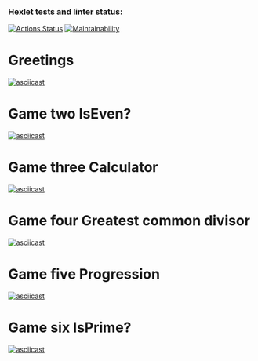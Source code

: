### Hexlet tests and linter status:
[![Actions Status](https://github.com/DmitriyKuzmin991/java-project-61/workflows/hexlet-check/badge.svg)](https://github.com/DmitriyKuzmin991/java-project-61/actions)
[![Maintainability](https://api.codeclimate.com/v1/badges/bef3aefc9cf2df5065e4/maintainability)](https://codeclimate.com/github/DmitriyKuzmin991/java-project-61/maintainability)

# Greetings
[![asciicast](https://asciinema.org/a/mebi1h6VKVmVvgl5snmGZVs1O.svg)](https://asciinema.org/a/mebi1h6VKVmVvgl5snmGZVs1O)

# Game two IsEven?
[![asciicast](https://asciinema.org/a/Q37c6mfqWCnByV0qNDcordPA3.svg)](https://asciinema.org/a/Q37c6mfqWCnByV0qNDcordPA3)

# Game three Calculator
[![asciicast](https://asciinema.org/a/YfCQX3ivJbScFzRjpN9vyGUzC.svg)](https://asciinema.org/a/YfCQX3ivJbScFzRjpN9vyGUzC)

# Game four Greatest common divisor
[![asciicast](https://asciinema.org/a/LNtNecsSjzASD5JfREWXpNMtm.svg)](https://asciinema.org/a/LNtNecsSjzASD5JfREWXpNMtm)

# Game five Progression
[![asciicast](https://asciinema.org/a/NcLRJSjaiempLTzw8idSx20Wj.svg)](https://asciinema.org/a/NcLRJSjaiempLTzw8idSx20Wj)

# Game six IsPrime?
[![asciicast](https://asciinema.org/a/bojx6UqEtKtzZkKk5pnGemi2O.svg)](https://asciinema.org/a/bojx6UqEtKtzZkKk5pnGemi2O)
